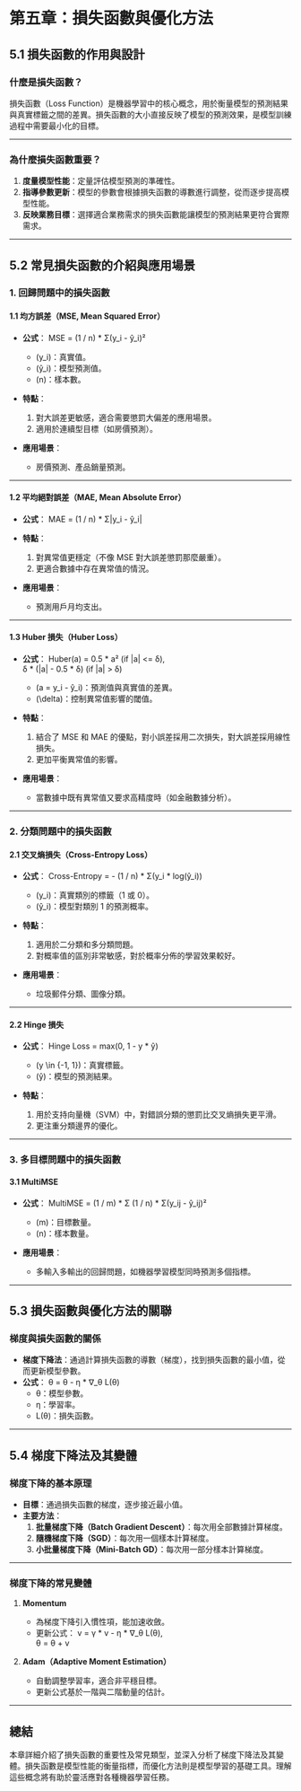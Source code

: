 # 第五章：損失函數與優化方法

## 5.1 損失函數的作用與設計

### 什麼是損失函數？
損失函數（Loss Function）是機器學習中的核心概念，用於衡量模型的預測結果與真實標籤之間的差異。損失函數的大小直接反映了模型的預測效果，是模型訓練過程中需要最小化的目標。

---

### 為什麼損失函數重要？
1. **度量模型性能**：定量評估模型預測的準確性。
2. **指導參數更新**：模型的參數會根據損失函數的導數進行調整，從而逐步提高模型性能。
3. **反映業務目標**：選擇適合業務需求的損失函數能讓模型的預測結果更符合實際需求。

---

## 5.2 常見損失函數的介紹與應用場景

### 1. **回歸問題中的損失函數**

#### **1.1 均方誤差（MSE, Mean Squared Error）**
- **公式**：
  MSE = (1 / n) * Σ(y_i - ŷ_i)²
  - \(y_i\)：真實值。
  - \(ŷ_i\)：模型預測值。
  - \(n\)：樣本數。

- **特點**：
  1. 對大誤差更敏感，適合需要懲罰大偏差的應用場景。
  2. 適用於連續型目標（如房價預測）。

- **應用場景**：
  - 房價預測、產品銷量預測。

---

#### **1.2 平均絕對誤差（MAE, Mean Absolute Error）**
- **公式**：
  MAE = (1 / n) * Σ|y_i - ŷ_i|

- **特點**：
  1. 對異常值更穩定（不像 MSE 對大誤差懲罰那麼嚴重）。
  2. 更適合數據中存在異常值的情況。

- **應用場景**：
  - 預測用戶月均支出。

---

#### **1.3 Huber 損失（Huber Loss）**
- **公式**：
  Huber(a) = 0.5 * a²  (if |a| <= δ),  
             δ * (|a| - 0.5 * δ) (if |a| > δ)  
  - \(a = y_i - ŷ_i\)：預測值與真實值的差異。
  - \(\delta\)：控制異常值影響的閾值。

- **特點**：
  1. 結合了 MSE 和 MAE 的優點，對小誤差採用二次損失，對大誤差採用線性損失。
  2. 更加平衡異常值的影響。

- **應用場景**：
  - 當數據中既有異常值又要求高精度時（如金融數據分析）。

---

### 2. **分類問題中的損失函數**

#### **2.1 交叉熵損失（Cross-Entropy Loss）**
- **公式**：
  Cross-Entropy = - (1 / n) * Σ(y_i * log(ŷ_i))
  - \(y_i\)：真實類別的標籤（1 或 0）。
  - \(ŷ_i\)：模型對類別 1 的預測概率。

- **特點**：
  1. 適用於二分類和多分類問題。
  2. 對概率值的區別非常敏感，對於概率分佈的學習效果較好。

- **應用場景**：
  - 垃圾郵件分類、圖像分類。

---

#### **2.2 Hinge 損失**
- **公式**：
  Hinge Loss = max(0, 1 - y * ŷ)
  - \(y \in {-1, 1}\)：真實標籤。
  - \(ŷ\)：模型的預測結果。

- **特點**：
  1. 用於支持向量機（SVM）中，對錯誤分類的懲罰比交叉熵損失更平滑。
  2. 更注重分類邊界的優化。

---

### 3. **多目標問題中的損失函數**

#### **3.1 MultiMSE**
- **公式**：
  MultiMSE = (1 / m) * Σ (1 / n) * Σ(y_ij - ŷ_ij)²
  - \(m\)：目標數量。
  - \(n\)：樣本數量。

- **應用場景**：
  - 多輸入多輸出的回歸問題，如機器學習模型同時預測多個指標。

---

## 5.3 損失函數與優化方法的關聯

### 梯度與損失函數的關係
- **梯度下降法**：通過計算損失函數的導數（梯度），找到損失函數的最小值，從而更新模型參數。
- **公式**：
  θ = θ - η * ∇_θ L(θ)
  - θ：模型參數。
  - η：學習率。
  - L(θ)：損失函數。

---

## 5.4 梯度下降法及其變體

### 梯度下降的基本原理
- **目標**：通過損失函數的梯度，逐步接近最小值。
- **主要方法**：
  1. **批量梯度下降（Batch Gradient Descent）**：每次用全部數據計算梯度。
  2. **隨機梯度下降（SGD）**：每次用一個樣本計算梯度。
  3. **小批量梯度下降（Mini-Batch GD）**：每次用一部分樣本計算梯度。

---

### 梯度下降的常見變體
1. **Momentum**
   - 為梯度下降引入慣性項，能加速收斂。
   - 更新公式：
     v = γ * v - η * ∇_θ L(θ),  
     θ = θ + v

2. **Adam（Adaptive Moment Estimation）**
   - 自動調整學習率，適合非平穩目標。
   - 更新公式基於一階與二階動量的估計。

---

## 總結
本章詳細介紹了損失函數的重要性及常見類型，並深入分析了梯度下降法及其變體。損失函數是模型性能的衡量指標，而優化方法則是模型學習的基礎工具。理解這些概念將有助於靈活應對各種機器學習任務。
